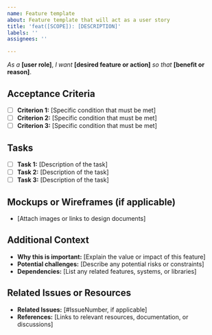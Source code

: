 ```yaml
---
name: Feature template
about: Feature template that will act as a user story
title: 'feat([SCOPE]): [DESCRIPTION]'
labels: ''
assignees: ''

---
```


<!--
Describe the feature from the perspective of the user.
-->
_As a_ **[user role]**, _I want_ **[desired feature or action]** _so that_ **[benefit or reason]**.

## Acceptance Criteria

<!--
Define the conditions that must be met for this feature to be considered complete. Use checkboxes for clarity.
-->

- [ ] **Criterion 1:** [Specific condition that must be met]
- [ ] **Criterion 2:** [Specific condition that must be met]
- [ ] **Criterion 3:** [Specific condition that must be met]

## Tasks

<!--
Break down the feature into actionable tasks. Use checkboxes for tracking progress.
-->

- [ ] **Task 1:** [Description of the task]
- [ ] **Task 2:** [Description of the task]
- [ ] **Task 3:** [Description of the task]

## Mockups or Wireframes (if applicable)

<!--
Include or link to any relevant design materials, such as mockups or wireframes.
-->

- [Attach images or links to design documents]

## Additional Context

<!--
Provide any additional information or context about the feature request.
-->

- **Why this is important:** [Explain the value or impact of this feature]
- **Potential challenges:** [Describe any potential risks or constraints]
- **Dependencies:** [List any related features, systems, or libraries]

## Related Issues or Resources

<!--
Link to any related GitHub issues, pull requests, or external references.
-->

- **Related Issues:** [#IssueNumber, if applicable]
- **References:** [Links to relevant resources, documentation, or discussions]
